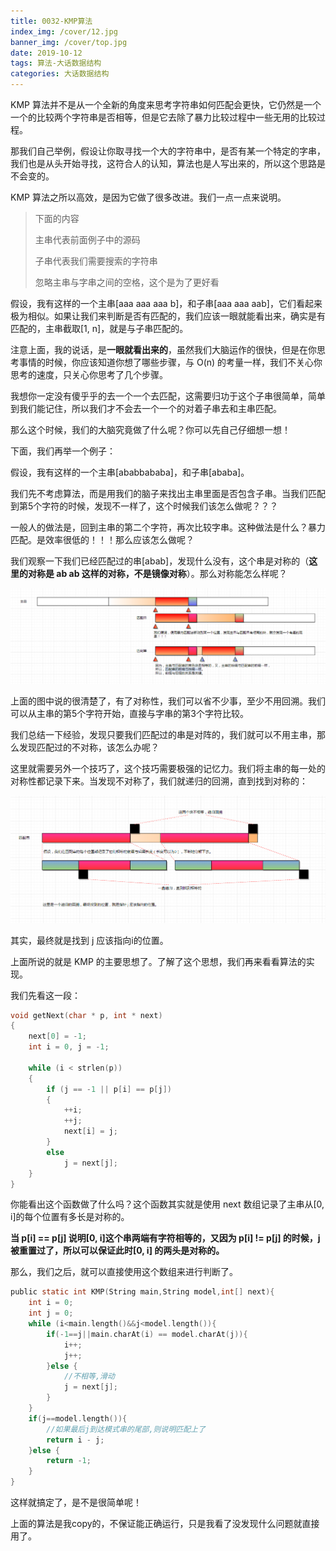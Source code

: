 ```yaml
---
title: 0032-KMP算法
index_img: /cover/12.jpg
banner_img: /cover/top.jpg
date: 2019-10-12
tags: 算法-大话数据结构
categories: 大话数据结构
---
```


KMP 算法并不是从一个全新的角度来思考字符串如何匹配会更快，它仍然是一个一个的比较两个字符串是否相等，但是它去除了暴力比较过程中一些无用的比较过程。

那我们自己举例，假设让你取寻找一个大的字符串中，是否有某一个特定的字串，我们也是从头开始寻找，这符合人的认知，算法也是人写出来的，所以这个思路是不会变的。

KMP 算法之所以高效，是因为它做了很多改进。我们一点一点来说明。

> 下面的内容
>
> 主串代表前面例子中的源码
>
> 子串代表我们需要搜索的字符串
>
> 忽略主串与字串之间的空格，这个是为了更好看

假设，我有这样的一个主串[aaa aaa aaa b]，和子串[aaa aaa aab]，它们看起来极为相似。如果让我们来判断是否有匹配的，我们应该一眼就能看出来，确实是有匹配的，主串截取[1, n]，就是与子串匹配的。

注意上面，我的说话，是**一眼就看出来的**，虽然我们大脑运作的很快，但是在你思考事情的时候，你应该知道你想了哪些步骤，与 O(n) 的考量一样，我们不关心你思考的速度，只关心你思考了几个步骤。

我想你一定没有傻乎乎的去一个一个去匹配，这需要归功于这个子串很简单，简单到我们能记住，所以我们才不会去一个一个的对着子串去和主串匹配。

那么这个时候，我们的大脑究竟做了什么呢？你可以先自己仔细想一想！

下面，我们再举一个例子：

假设，我有这样的一个主串[ababbababa]，和子串[ababa]。

我们先不考虑算法，而是用我们的脑子来找出主串里面是否包含子串。当我们匹配到第5个字符的时候，发现不一样了，这个时候我们该怎么做呢？？？

一般人的做法是，回到主串的第二个字符，再次比较字串。这种做法是什么？暴力匹配。是效率很低的！！！那么应该怎么做呢？

我们观察一下我们已经匹配过的串[abab]，发现什么没有，这个串是对称的（**这里的对称是 ab ab 这样的对称，不是镜像对称**）。那么对称能怎么样呢？

![](https://github.com/aprz512/pic4aprz512/blob/master/Blog/%E7%AE%97%E6%B3%95/%E5%A4%A7%E8%AF%9D%E6%95%B0%E6%8D%AE%E7%BB%93%E6%9E%84/kmp_3.png?raw=true)

上面的图中说的很清楚了，有了对称性，我们可以省不少事，至少不用回溯。我们可以从主串的第5个字符开始，直接与字串的第3个字符比较。

我们总结一下经验，发现只要我们匹配过的串是对阵的，我们就可以不用主串，那么发现匹配过的不对称，该怎么办呢？

这里就需要另外一个技巧了，这个技巧需要极强的记忆力。我们将主串的每一处的对称性都记录下来。当发现不对称了，我们就递归的回溯，直到找到对称的：

![](https://github.com/aprz512/pic4aprz512/blob/master/Blog/%E7%AE%97%E6%B3%95/%E5%A4%A7%E8%AF%9D%E6%95%B0%E6%8D%AE%E7%BB%93%E6%9E%84/kmp_5.png?raw=true)

其实，最终就是找到 j 应该指向i的位置。

上面所说的就是 KMP 的主要思想了。了解了这个思想，我们再来看看算法的实现。

我们先看这一段：

```c
void getNext(char * p, int * next)
{
    next[0] = -1;
    int i = 0, j = -1;
 
    while (i < strlen(p))
    {
        if (j == -1 || p[i] == p[j])
        {
            ++i;
            ++j;
            next[i] = j;
        }  
        else
            j = next[j];
    }
}
```

你能看出这个函数做了什么吗？这个函数其实就是使用 next 数组记录了主串从[0, i]的每个位置有多长是对称的。

**当 p[i] == p[j] 说明[0, i]这个串两端有字符相等的，又因为 p[i] != p[j] 的时候，j 被重置过了，所以可以保证此时[0, i] 的两头是对称的。**

那么，我们之后，就可以直接使用这个数组来进行判断了。

```c
public static int KMP(String main,String model,int[] next){
    int i = 0;
    int j = 0;
    while (i<main.length()&&j<model.length()){
        if(-1==j||main.charAt(i) == model.charAt(j)){
            i++;
            j++;
        }else {
            //不相等,滑动
            j = next[j];
        }
    }
    if(j==model.length()){
        //如果最后j到达模式串的尾部,则说明匹配上了
        return i - j;
    }else {
        return -1;
    }
}
```

这样就搞定了，是不是很简单呢！

上面的算法是我copy的，不保证能正确运行，只是我看了没发现什么问题就直接用了。
